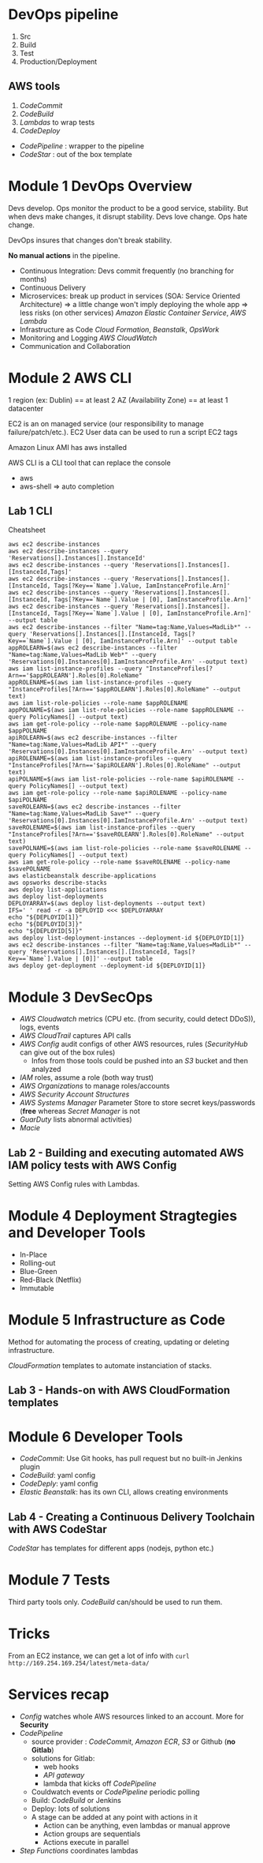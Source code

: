 # DevOps **pipeline**

1. Src
2. Build
3. Test
4. Production/Deployment

## AWS tools

1. _CodeCommit_
2. _CodeBuild_
3. _Lambdas_ to wrap tests
4. _CodeDeploy_

- _CodePipeline_ : wrapper to the pipeline
- _CodeStar_ : out of the box template

# Module 1 DevOps Overview

Devs develop. Ops monitor the product to be a good service, stability.
But when devs make changes, it disrupt stability.
Devs love change. Ops hate change.

DevOps insures that changes don't break stability.

**No manual actions** in the pipeline.

- Continuous Integration: Devs commit frequently (no branching for months)
- Continuous Delivery
- Microservices: break up product in services (SOA: Service Oriented Architecture) => a little change won't imply deploying the whole app => less risks (on other services) _Amazon Elastic Container Service_, _AWS Lambda_
- Infrastructure as Code _Cloud Formation_, _Beanstalk_, _OpsWork_
- Monitoring and Logging _AWS CloudWatch_
- Communication and Collaboration

# Module 2 AWS CLI

1 region (ex: Dublin) == at least 2 AZ (Availability Zone) == at least 1 datacenter

EC2 is an on managed service (our responsibility to manage failure/patch/etc.).
EC2 User data can be used to run a script
EC2 tags

Amazon Linux AMI has aws installed

AWS CLI is a CLI tool that can replace the console

- aws
- aws-shell => auto completion

## Lab 1 CLI

Cheatsheet

```
aws ec2 describe-instances
aws ec2 describe-instances --query 'Reservations[].Instances[].InstanceId'
aws ec2 describe-instances --query 'Reservations[].Instances[].[InstanceId,Tags]'
aws ec2 describe-instances --query 'Reservations[].Instances[].[InstanceId, Tags[?Key==`Name`].Value, IamInstanceProfile.Arn]'
aws ec2 describe-instances --query 'Reservations[].Instances[].[InstanceId, Tags[?Key==`Name`].Value | [0], IamInstanceProfile.Arn]'
aws ec2 describe-instances --query 'Reservations[].Instances[].[InstanceId, Tags[?Key==`Name`].Value | [0], IamInstanceProfile.Arn]' --output table
aws ec2 describe-instances --filter "Name=tag:Name,Values=MadLib*" --query 'Reservations[].Instances[].[InstanceId, Tags[?Key==`Name`].Value | [0], IamInstanceProfile.Arn]' --output table
appROLEARN=$(aws ec2 describe-instances --filter "Name=tag:Name,Values=MadLib Web*" --query 'Reservations[0].Instances[0].IamInstanceProfile.Arn' --output text)
aws iam list-instance-profiles --query "InstanceProfiles[?Arn=='$appROLEARN'].Roles[0].RoleName"
appROLENAME=$(aws iam list-instance-profiles --query "InstanceProfiles[?Arn=='$appROLEARN'].Roles[0].RoleName" --output text)
aws iam list-role-policies --role-name $appROLENAME
appPOLNAME=$(aws iam list-role-policies --role-name $appROLENAME --query PolicyNames[] --output text)
aws iam get-role-policy --role-name $appROLENAME --policy-name $appPOLNAME
apiROLEARN=$(aws ec2 describe-instances --filter "Name=tag:Name,Values=MadLib API*" --query 'Reservations[0].Instances[0].IamInstanceProfile.Arn' --output text)
apiROLENAME=$(aws iam list-instance-profiles --query "InstanceProfiles[?Arn=='$apiROLEARN'].Roles[0].RoleName" --output text)
apiPOLNAME=$(aws iam list-role-policies --role-name $apiROLENAME --query PolicyNames[] --output text)
aws iam get-role-policy --role-name $apiROLENAME --policy-name $apiPOLNAME
saveROLEARN=$(aws ec2 describe-instances --filter "Name=tag:Name,Values=MadLib Save*" --query 'Reservations[0].Instances[0].IamInstanceProfile.Arn' --output text)
saveROLENAME=$(aws iam list-instance-profiles --query "InstanceProfiles[?Arn=='$saveROLEARN'].Roles[0].RoleName" --output text)
savePOLNAME=$(aws iam list-role-policies --role-name $saveROLENAME --query PolicyNames[] --output text)
aws iam get-role-policy --role-name $saveROLENAME --policy-name $savePOLNAME
aws elasticbeanstalk describe-applications
aws opsworks describe-stacks
aws deploy list-applications
aws deploy list-deployments
DEPLOYARRAY=$(aws deploy list-deployments --output text)
IFS=' ' read -r -a DEPLOYID <<< $DEPLOYARRAY
echo "${DEPLOYID[1]}"
echo "${DEPLOYID[3]}"
echo "${DEPLOYID[5]}"
aws deploy list-deployment-instances --deployment-id ${DEPLOYID[1]}
aws ec2 describe-instances --filter "Name=tag:Name,Values=MadLib*" --query 'Reservations[].Instances[].[InstanceId, Tags[?Key==`Name`].Value | [0]]' --output table
aws deploy get-deployment --deployment-id ${DEPLOYID[1]}
```

# Module 3 DevSecOps

- _AWS Cloudwatch_ metrics (CPU etc. (from security, could detect DDoS)), logs, events
- _AWS CloudTrail_ captures API calls
- _AWS Config_ audit configs of other AWS resources, rules (_SecurityHub_ can give out of the box rules)
  - Infos from those tools could be pushed into an _S3_ bucket and then analyzed
- _IAM_ roles, assume a role (both way trust)
- _AWS Organizations_ to manage roles/accounts
- _AWS Security Account Structures_
- _AWS Systems Manager_ Parameter Store to store secret keys/passwords (**free** whereas _Secret Manager_ is not
- _GuarDuty_ lists abnormal activities)
- _Macie_

## Lab 2 - Building and executing automated AWS IAM policy tests with AWS Config

Setting AWS Config rules with Lambdas.

# Module 4 Deployment Stragtegies and Developer Tools

- In-Place
- Rolling-out
- Blue-Green
- Red-Black (Netflix)
- Immutable

# Module 5 Infrastructure as Code

Method for automating the process of creating, updating or deleting infrastructure.

_CloudFormation_ templates to automate instanciation of stacks.

## Lab 3 - Hands-on with AWS CloudFormation templates

# Module 6 Developer Tools

- _CodeCommit_: Use Git hooks, has pull request but no built-in Jenkins plugin
- _CodeBuild_: yaml config
- _CodeDeply_: yaml config
- _Elastic Beanstalk_: has its own CLI, allows creating environments

## Lab 4 - Creating a Continuous Delivery Toolchain with AWS CodeStar

_CodeStar_ has templates for different apps (nodejs, python etc.)

# Module 7 Tests

Third party tools only. _CodeBuild_ can/should be used to run them.

# Tricks

From an EC2 instance, we can get a lot of info with `curl http://169.254.169.254/latest/meta-data/`

# Services recap

- _Config_ watches whole AWS resources linked to an account. More for **Security**
- _CodePipeline_
  - source provider : _CodeCommit_, _Amazon ECR_, _S3_ or Github (**no Gitlab**)
  - solutions for Gitlab:
    - web hooks
    - _API gateway_
    - lambda that kicks off _CodePipeline_
  - Couldwatch events or _CodePipeline_ periodic polling
  - Build: _CodeBuild_ or Jenkins
  - Deploy: lots of solutions
  - A stage can be added at any point with actions in it
    - Action can be anything, even lambdas or manual approve
    - Action groups are sequentials
    - Actions execute in parallel
- _Step Functions_ coordinates lambdas
